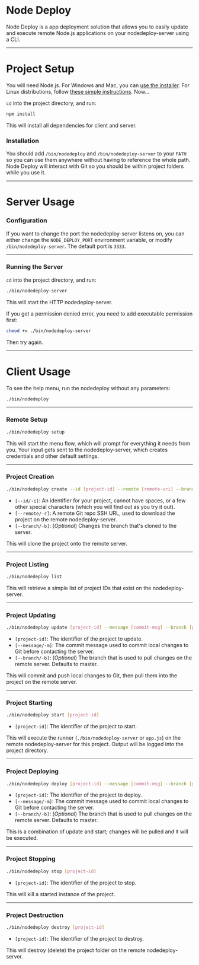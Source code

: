 # Node Deploy

Node Deploy is a app deployment solution that allows you to easily update and execute remote Node.js 
applications on your nodedeploy-server using a CLI.

---

# Project Setup

You will need Node.js. For Windows and Mac, you can [use the installer](https://nodejs.org/en/download/). 
For Linux distributions, follow [these simple instructions](https://nodejs.org/en/download/package-manager/). Now...

`cd` into the project directory, and run:

```bash
npm install
```

This will install all dependencies for client and server.

### Installation

You should add `/bin/nodedeploy` and `/bin/nodedeploy-server` to your `PATH` so you can use them 
anywhere without having to reference the whole path. Node Deploy will interact with Git so you 
should be within project folders while you use it.

---

# Server Usage

### Configuration

If you want to change the port the nodedeploy-server listens on, you can either change the `NODE_DEPLOY_PORT` 
environment variable, or modify `/bin/nodedeploy-server`. The default port is `3333`.

---

### Running the Server

`cd` into the project directory, and run:

```bash
./bin/nodedeploy-server
```

This will start the HTTP nodedeploy-server.

If you get a permission denied error, you need to add executable permission first:

```bash
chmod +x ./bin/nodedeploy-server
```

Then try again.

---

# Client Usage

To see the help menu, run the nodedeploy without any parameters:

```bash
./bin/nodedeploy
```

---

### Remote Setup

```bash
./bin/nodedeploy setup
```

This will start the menu flow, which will prompt for everything it needs from you. Your input 
gets sent to the nodedeploy-server, which creates credentials and other default settings.

---

### Project Creation

```bash
./bin/nodedeploy create --id [project-id] --remote [remote-uri] --branch [git-branch]
```

* `[--id/-i]`: An identifier for your project, cannot have spaces, or a few other special characters (which you will find out as you try it out).
* `[--remote/-r]`: A remote Git repo SSH URL, used to download the project on the remote nodedeploy-server.
* `[--branch/-b]`: (*Optional*) Changes the branch that's cloned to the server.

This will clone the project onto the remote server.

---

### Project Listing

```bash
./bin/nodedeploy list
```

This will retrieve a simple list of project IDs that exist on the nodedeploy-server.

---

### Project Updating

```bash
./bin/nodedeploy update [project-id] --message [commit-msg] --branch [git-branch]
```

* `[project-id]`: The identifier of the project to update.
* `[--message/-m]`: The commit message used to commit local changes to Git before contacting the server.
* `[--branch/-b]`: (*Optional*) The branch that is used to pull changes on the remote server. Defaults to master.

This will commit and push local changes to Git, then pull them into the project on the remote server.

---

### Project Starting

```bash
./bin/nodedeploy start [project-id]
```

* `[project-id]`: The identifier of the project to start.

This will execute the runner (`./bin/nodedeploy-server` or `app.js`) on the remote nodedeploy-server for this project. Output 
will be logged into the project directory. 

---

### Project Deploying

```bash
./bin/nodedeploy deploy [project-id] --message [commit-msg] --branch [git-branch]
```

* `[project-id]`: The identifier of the project to deploy.
* `[--message/-m]`: The commit message used to commit local changes to Git before contacting the server.
* `[--branch/-b]`: (*Optional*) The branch that is used to pull changes on the remote server. Defaults to master.

This is a combination of update and start; changes will be pulled and it will be executed.

---

### Project Stopping

```bash
./bin/nodedeploy stop [project-id]
```

* `[project-id]`: The identifier of the project to stop.

This will kill a started instance of the project.

---

### Project Destruction

```bash
./bin/nodedeploy destroy [project-id]
```

* `[project-id]`: The identifier of the project to destroy.

This will destroy (delete) the project folder on the remote nodedeploy-server.